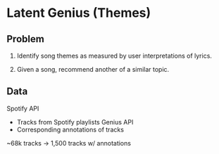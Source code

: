 # Latent Genius (Themes)

## Problem

1. Identify song themes as measured by user interpretations of lyrics.

2. Given a song, recommend another of a similar topic.

## Data

Spotify API
 - Tracks from Spotify playlists
Genius API
 - Corresponding annotations of tracks

~68k tracks -> 1,500 tracks w/ annotations


